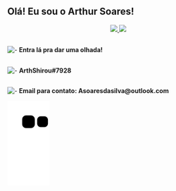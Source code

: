 ## Olá! Eu sou o Arthur Soares!

<div align="center">
  <a href="https://github.com/Arthur-Soares">
  <img height="180em" src="https://github-readme-stats.vercel.app/api?username=Arthur-Soares&show_icons=true&theme=github_dark&include_all_commits=true&count_private=true"/>
  <img height="180em" src="https://github-readme-stats.vercel.app/api/top-langs/?username=Arthur-Soares&layout=compact&langs_count=7&theme=github_dark"/>
</div>
  
##

  <div>
       <a href="https://www.linkedin.com/in/arthur-soares-da-silva-b17084205/" target="_blank"><img align="left" src="https://img.shields.io/badge/-LinkedIn-%230077B5?style=for-the-badge&logo=linkedin&logoColor=white" target="_blank"></a>- <b>Entra lá pra dar uma olhada!</b> 
 </div>
  
 ## 
  
  <div>
    <img align="left" src="https://img.shields.io/badge/Discord-7289DA?style=for-the-badge&logo=discord&logoColor=white">-
         <b> ArthShirou#7928</b>
  </div>
  
##
  
  <div>
      <img align="left" src="https://img.shields.io/badge/Microsoft_Outlook-0078D4?style=for-the-badge&logo=microsoft-outlook&logoColor=white">-
        <b>Email para contato: Asoaresdasilva@outlook.com</b>
  </div>
  
  ![Snake animation](https://github.com/rafaballerini/rafaballerini/blob/output/github-contribution-grid-snake.svg)

  
